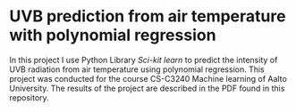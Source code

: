 <h1>UVB prediction from air temperature with polynomial regression</h1>

In this project I use Python Library *Sci-kit learn* to predict the intensity of UVB radiation from air temperature using polynomial regression. This project was conducted for the course CS-C3240 Machine learning of Aalto University. The results of the project are described in the PDF found in this repository.

